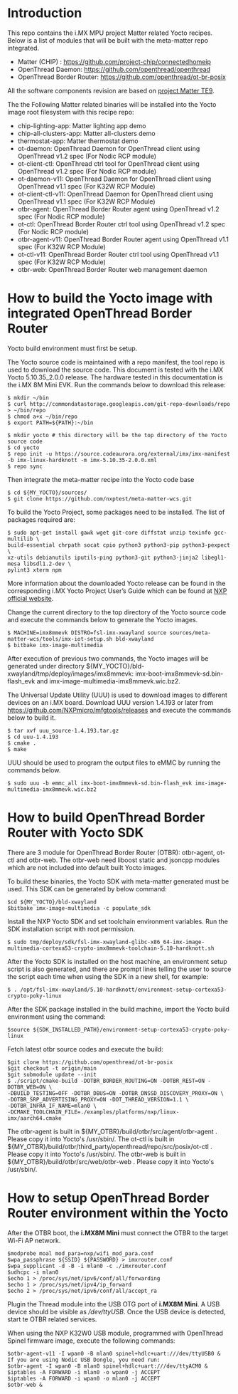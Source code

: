 # Introduction
This repo contains the i.MX MPU project Matter related Yocto recipes. Below is a list of modules that will be built with the meta-matter repo integrated.
 - Matter (CHIP) : https://github.com/project-chip/connectedhomeip
 - OpenThread Daemon: https://github.com/openthread/openthread
 - OpenThread Border Router: https://github.com/openthread/ot-br-posix

All the software components revision are based on [project Matter TE9](https://github.com/project-chip/connectedhomeip/commits/TE9).

The the Following Matter related binaries will be installed into the Yocto image root filesystem with this recipe repo:
 - chip-lighting-app: Matter lighting app demo
 - chip-all-clusters-app: Matter all-clusters demo
 - thermostat-app: Matter thermostat demo
 - ot-daemon: OpenThread Daemon for OpenThread client using OpenThread v1.2 spec (For Nodic RCP module)
 - ot-client-ctl: OpenThread ctrl tool for OpenThread client using OpenThread v1.2 spec (For Nodic RCP module)
 - ot-daemon-v11: OpenThread Daemon for OpenThread client using OpenThread v1.1 spec (For K32W RCP Module)
 - ot-client-ctl-v11: OpenThread Daemon for OpenThread client using OpenThread v1.1 spec (For K32W RCP Module)
 - otbr-agent: OpenThread Border Router agent using OpenThread v1.2 spec (For Nodic RCP module)
 - ot-ctl: OpenThread Border Router ctrl tool using OpenThread v1.2 spec (For Nodic RCP module)
 - otbr-agent-v11: OpenThread Border Router agent using OpenThread v1.1 spec (For K32W RCP Module)
 - ot-ctl-v11: OpenThread Border Router ctrl tool using OpenThread v1.1 spec (For K32W RCP Module)
 - otbr-web: OpenThread Border Router web management daemon

# How to build the Yocto image with integrated OpenThread Border Router
Yocto build environment must first be setup.

The Yocto source code is maintained with a repo manifest, the tool repo is used to download the source code.
This document is tested with the i.MX Yocto 5.10.35_2.0.0 release. The hardware tested in this documentation is the i.MX 8M Mini EVK.
Run the commands below to download this release:

    $ mkdir ~/bin
    $ curl http://commondatastorage.googleapis.com/git-repo-downloads/repo > ~/bin/repo
    $ chmod a+x ~/bin/repo
    $ export PATH=${PATH}:~/bin

    $ mkdir yocto # this directory will be the top directory of the Yocto source code
    $ cd yocto
    $ repo init -u https://source.codeaurora.org/external/imx/imx-manifest -b imx-linux-hardknott -m imx-5.10.35-2.0.0.xml
    $ repo sync
Then integrate the meta-matter recipe into the Yocto code base

    $ cd ${MY_YOCTO}/sources/
    $ git clone https://github.com/nxptest/meta-matter-wcs.git

To build the Yocto Project, some packages need to be installed. The list of packages required are:

    $ sudo apt-get install gawk wget git-core diffstat unzip texinfo gcc-multilib \
    build-essential chrpath socat cpio python3 python3-pip python3-pexpect \
    xz-utils debianutils iputils-ping python3-git python3-jinja2 libegl1-mesa libsdl1.2-dev \
    pylint3 xterm npm

More information about the downloaded Yocto release can be found in the corresponding i.MX Yocto Project User’s Guide which can be found at [NXP official website](http://www.nxp.com/imxlinux).

Change the current directory to the top directory of the Yocto source code and execute the commands below to generate the Yocto images.

    $ MACHINE=imx8mmevk DISTRO=fsl-imx-xwayland source sources/meta-matter-wcs/tools/imx-iot-setup.sh bld-xwayland
    $ bitbake imx-image-multimedia

After execution of previous two commands, the Yocto images will be generated under directory ${MY_YOCTO}/bld-xwayland/tmp/deploy/images/imx8mmevk: imx-boot-imx8mmevk-sd.bin-flash_evk and imx-image-multimedia-imx8mmevk.wic.bz2.

The Universal Update Utility (UUU) is used to download images to different devices on an i.MX board. Download UUU version 1.4.193 or later from https://github.com/NXPmicro/mfgtools/releases and execute the commands below to build it.

    $ tar xvf uuu_source-1.4.193.tar.gz
    $ cd uuu-1.4.193
    $ cmake .
    $ make

UUU should be used to program the output files to eMMC by running the commands below.

    $ sudo uuu -b emmc_all imx-boot-imx8mmevk-sd.bin-flash_evk imx-image-multimedia-imx8mmevk.wic.bz2

# How to build OpenThread Border Router with Yocto SDK
There are 3 module for OpenThread Border Router (OTBR): otbr-agent, ot-ctl and otbr-web. The otbr-web need liboost static and jsoncpp modules which are not included into default built Yocto images.

To build these binaries, the Yocto SDK with meta-matter generated must be used. This SDK can be generated by below command:

    $cd ${MY_YOCTO}/bld-xwayland
    $bitbake imx-image-multimedia -c populate_sdk

Install the NXP Yocto SDK and set toolchain environment variables.
Run the SDK installation script with root permission.

    $ sudo tmp/deploy/sdk/fsl-imx-xwayland-glibc-x86_64-imx-image-multimedia-cortexa53-crypto-imx8mmevk-toolchain-5.10-hardknott.sh

After the Yocto SDK is installed on the host machine, an environment setup script is also generated, and there are prompt lines telling the user to source the script each time when using the SDK in a new shell, for example:

    $ . /opt/fsl-imx-xwayland/5.10-hardknott/environment-setup-cortexa53-crypto-poky-linux

After the SDK package installed in the build machine, import the Yocto build environment using the command:

    $source ${SDK_INSTALLED_PATH}/environment-setup-cortexa53-crypto-poky-linux

Fetch latest otbr source codes and execute the build:

    $git clone https://github.com/openthread/ot-br-posix
    $git checkout -t origin/main
    $git submodule update --init
    $ ./script/cmake-build -DOTBR_BORDER_ROUTING=ON -DOTBR_REST=ON -DOTBR_WEB=ON \
    -DBUILD_TESTING=OFF -DOTBR_DBUS=ON -DOTBR_DNSSD_DISCOVERY_PROXY=ON \
    -DOTBR_SRP_ADVERTISING_PROXY=ON -DOT_THREAD_VERSION=1.1 \
    -DOTBR_INFRA_IF_NAME=mlan0 \
    -DCMAKE_TOOLCHAIN_FILE=./examples/platforms/nxp/linux-imx/aarch64.cmake

The otbr-agent is built in ${MY_OTBR}/build/otbr/src/agent/otbr-agent . Please copy it into Yocto's /usr/sbin/.
The ot-ctl is built in ${MY_OTBR}/build/otbr/third_party/openthread/repo/src/posix/ot-ctl . Please copy it into Yocto's /usr/sbin/.
The otbr-web is built in ${MY_OTBR}/build/otbr/src/web/otbr-web . Please copy it into Yocto's /usr/sbin/.

# How to setup OpenThread Border Router environment within the Yocto

After the OTBR boot, the __i.MX8M Mini__ must connect the OTBR to the target Wi-Fi AP network.

    $modprobe moal mod_para=nxp/wifi_mod_para.conf
    $wpa_passphrase ${SSID} ${PASSWORD} > imxrouter.conf
    $wpa_supplicant -d -B -i mlan0 -c ./imxrouter.conf
    $udhcpc -i mlan0
    $echo 1 > /proc/sys/net/ipv6/conf/all/forwarding
    $echo 1 > /proc/sys/net/ipv4/ip_forward
    $echo 2 > /proc/sys/net/ipv6/conf/all/accept_ra

Plugin the Thread module into the USB OTG port of __i.MX8M Mini__. A USB device should be visible as _/dev/ttyUSB_.
Once the USB device is detected, start te OTBR related services.

When using the NXP K32W0 USB module, programmed with OpenThread Spinel firmware image, execute the following commands:

    $otbr-agent-v11 -I wpan0 -B mlan0 spinel+hdlc+uart:///dev/ttyUSB0 &
    If you are using Nodic USB Dongle, you need run:
    $otbr-agent -I wpan0 -B mlan0 spinel+hdlc+uart:///dev/ttyACM0 &
    $iptables -A FORWARD -i mlan0 -o wpan0 -j ACCEPT
    $iptables -A FORWARD -i wpan0 -o mlan0 -j ACCEPT
    $otbr-web &
